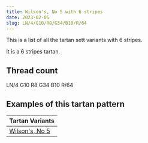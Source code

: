 ```yaml
---
title: Wilson's, No 5 with 6 stripes
date: 2023-02-05
slug: LN/4/G10/R8/G34/B10/R/64
---
```

This is a list of all the tartan sett variants with 6 stripes.

It is a 6 stripes tartan.


## Thread count
LN/4 G10 R8 G34 B10 R/64

## Examples of this tartan pattern

| Tartan Variants |
|---------------|
| [Wilson's, No 5](/variants/ln/4/g10/r8/g34/b10/r/64-b5480b0-g008000-lne0e0e0-rc00000)||
